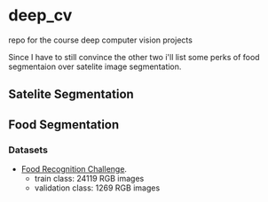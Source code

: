 # deep_cv
repo for the course deep computer vision projects

Since I have to still convince the other two i'll list some perks of food segmentaion over satelite image segmentation.

## Satelite Segmentation

## Food Segmentation

### Datasets
- [Food Recognition Challenge](https://github.com/lucamarini22/food-recognition-challenge).
  - train class: 24119 RGB images
  - validation class: 1269 RGB images   
